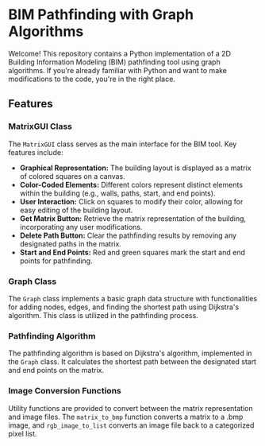 # BIM Pathfinding with Graph Algorithms

Welcome! This repository contains a Python implementation of a 2D Building Information Modeling (BIM) pathfinding tool using graph algorithms. If you're already familiar with Python and want to make modifications to the code, you're in the right place.

## Features

### MatrixGUI Class

The `MatrixGUI` class serves as the main interface for the BIM tool. Key features include:

- **Graphical Representation:** The building layout is displayed as a matrix of colored squares on a canvas.
- **Color-Coded Elements:** Different colors represent distinct elements within the building (e.g., walls, paths, start, and end points).
- **User Interaction:** Click on squares to modify their color, allowing for easy editing of the building layout.
- **Get Matrix Button:** Retrieve the matrix representation of the building, incorporating any user modifications.
- **Delete Path Button:** Clear the pathfinding results by removing any designated paths in the matrix.
- **Start and End Points:** Red and green squares mark the start and end points for pathfinding.

### Graph Class

The `Graph` class implements a basic graph data structure with functionalities for adding nodes, edges, and finding the shortest path using Dijkstra's algorithm. This class is utilized in the pathfinding process.

### Pathfinding Algorithm

The pathfinding algorithm is based on Dijkstra's algorithm, implemented in the `Graph` class. It calculates the shortest path between the designated start and end points on the matrix.

### Image Conversion Functions

Utility functions are provided to convert between the matrix representation and image files. The `matrix_to_bmp` function converts a matrix to a .bmp image, and `rgb_image_to_list` converts an image file back to a categorized pixel list.
